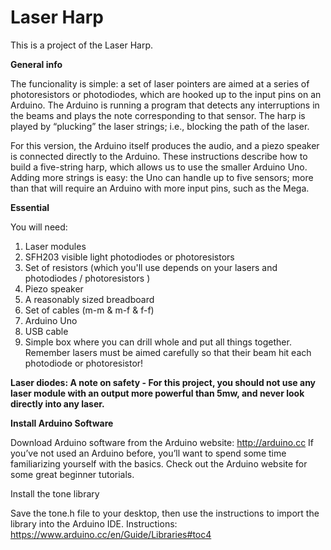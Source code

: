 # Laser Harp 

This is a project of the Laser Harp.

<b> General info </b>

The funcionality is simple: a set of laser pointers are aimed at a series of photoresistors or photodiodes, which are hooked 
up to the input pins on an Arduino. The Arduino is running a program that detects any interruptions in the beams and plays 
the note corresponding to that sensor. The harp is played by “plucking” the laser strings; i.e., 
blocking the path of the laser.

For this version, the Arduino itself produces the audio, and a piezo speaker is connected directly to the Arduino. 
These instructions describe how to build a five-string harp, which allows us to use the smaller Arduino Uno. 
Adding more strings is easy: the Uno can handle up to five sensors; more than that will require an Arduino with more input pins, such as the Mega.

<b> Essential </b>

You will need:

1. Laser modules
2. SFH203 visible light photodiodes or photoresistors 
3. Set of resistors (which you'll use depends on your lasers and photodiodes / photoresistors )
4. Piezo speaker
5. A reasonably sized breadboard
6. Set of cables (m-m & m-f & f-f)
7. Arduino Uno
8. USB cable 
9. Simple box where you can drill whole and put all things together. 
Remember lasers must be aimed carefully so that their beam hit each photodiode or photoresistor!


<b> Laser diodes: A note on safety - For this project, you should not use any laser module with an output more powerful than 5mw, 
and never look directly into any laser. </b>


<b> Install Arduino Software </b>

Download Arduino software from the Arduino website: http://arduino.cc
If you’ve not used an Arduino before, you’ll want to spend some time familiarizing yourself with the
basics. Check out the Arduino website for some great beginner tutorials.

</b> Install the tone library </b>

Save the tone.h file to your desktop, then use the instructions to import the library into the Arduino IDE.
Instructions: https://www.arduino.cc/en/Guide/Libraries#toc4




